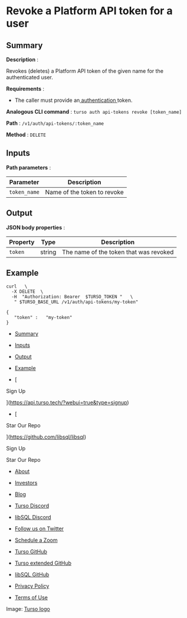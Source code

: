 # Revoke a Platform API token for a user

## Summary​

 **Description** :

Revokes (deletes) a Platform API token of the given name for the authenticated
user.

 **Requirements** :

- The caller must provide an[ authentication ](https://docs.turso.tech/reference/platform-rest-api/#authentication)token.


 **Analogous CLI command** : `turso auth api-tokens revoke [token_name]` 

 **Path** : `/v1/auth/api-tokens/:token_name` 

 **Method** : `DELETE` 

## Inputs​

 **Path parameters** :

| Parameter | Description |
|---|---|
|  `token_name`  | Name of the token to revoke |


## Output​

 **JSON body properties** :

| Property | Type | Description |
|---|---|---|
|  `token`  | string | The name of the token that was revoked |


## Example​

```
curl   \
  -X DELETE  \
  -H  "Authorization: Bearer  $TURSO_TOKEN "   \
   " $TURSO_BASE_URL /v1/auth/api-tokens/my-token"
```

```
{
   "token" :   "my-token"
}
```

- [ Summary ](https://docs.turso.tech//reference/platform-rest-api/auth/revoke-token-for-user/#summary)
- [ Inputs ](https://docs.turso.tech//reference/platform-rest-api/auth/revoke-token-for-user/#inputs)
- [ Output ](https://docs.turso.tech//reference/platform-rest-api/auth/revoke-token-for-user/#output)
- [ Example ](https://docs.turso.tech//reference/platform-rest-api/auth/revoke-token-for-user/#example)


- [ 

Sign Up




 ](https://api.turso.tech/?webui=true&type=signup)
- [ 

Star Our Repo






 ](https://github.com/libsql/libsql)


Sign Up

Star Our Repo

- [ About ](https://turso.tech/about-us)
- [ Investors ](https://turso.tech/investors)
- [ Blog ](https://blog.turso.tech)


- [ Turso Discord ](https://discord.com/invite/4B5D7hYwub)
- [ libSQL Discord ](https://discord.gg/VzbXemj6Rg)
- [ Follow us on Twitter ](https://twitter.com/tursodatabase)
- [ Schedule a Zoom ](https://calendly.com/d/gt7-bfd-83n/meet-with-chiselstrike)


- [ Turso GitHub ](https://github.com/tursodatabase/)
- [ Turso extended GitHub ](https://github.com/turso-extended/)
- [ libSQL GitHub ](http://github.com/tursodatabase/libsql)


- [ Privacy Policy ](https://turso.tech/privacy-policy)
- [ Terms of Use ](https://turso.tech/terms-of-use)


Image: [ Turso logo ](https://docs.turso.tech/img/turso.svg)